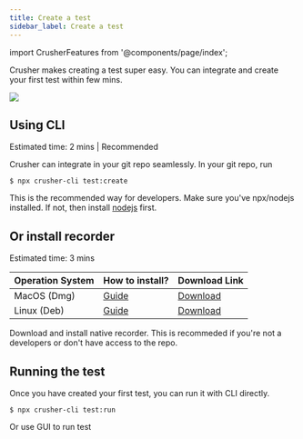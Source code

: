 ```yaml
---
title: Create a test
sidebar_label: Create a test
---
```



import CrusherFeatures from '@components/page/index';


<head>
  <title>Create a test - Crusher docs</title>
  <meta
    name="description"
  />
</head>

Crusher makes creating a test super easy. You can integrate and create your first test within few mins.

<img src="https://i.imgur.com/fK6fwUk.png"/>



## Using CLI

<div style={{fontSize: 12, marginBottom: 24}}>Estimated time: 2 mins | Recommended</div>


Crusher can integrate in your git repo seamlessly. In your git repo, run

```shell
$ npx crusher-cli test:create
```


This is the recommended way for developers. Make sure you've npx/nodejs installed. If not, then install [nodejs](https://nodejs.org/en/download/) first.


## Or install recorder
<div style={{fontSize: 12, marginBottom: 24}}>Estimated time: 3 mins</div>


| Operation System | How to install? | Download Link |
|--|--|--|
|  MacOS (Dmg) | [Guide](/docs/how-to/installing-crusher-recorder#how-to-install-dmg-on-mac-os)  | [Download](https://github.com/crusherdev/crusher-downloads/releases/download/0.99/crusher-recorder.dmg) |
|  Linux (Deb)| [Guide](/docs/how-to/installing-crusher-recorder#how-to-install-deb)  | [Download](https://github.com/crusherdev/crusher-downloads/releases/download/0.99/crusher-recorder.deb) |


Download and install native recorder. This is recommeded if you're not a developers or don't have access to the repo.


## Running the test

Once you have created your first test, you can run it with CLI directly.

```shell
$ npx crusher-cli test:run
```

Or use GUI to run test